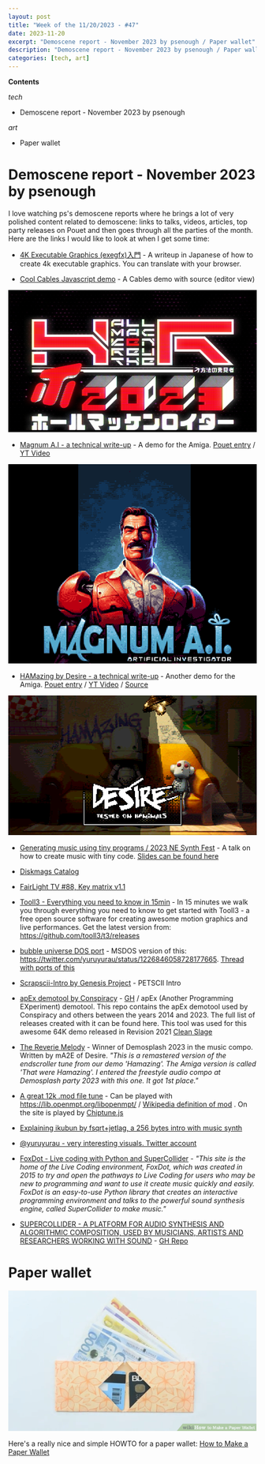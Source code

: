 ```yaml
---
layout: post
title: "Week of the 11/20/2023 - #47"
date: 2023-11-20
excerpt: "Demoscene report - November 2023 by psenough / Paper wallet"
description: "Demoscene report - November 2023 by psenough / Paper wallet"
categories: [tech, art]
---
```


**Contents**

*tech*

- Demoscene report - November 2023 by psenough

*art*

- Paper wallet

# Demoscene report - November 2023 by psenough

I love watching ps's demoscene reports where he brings a lot of very polished content related to demoscene: links to talks, videos, articles, top party releases on Pouet and then goes through all the parties of the month. Here are the links I would like to look at when I get some time:

- [4K Executable Graphics (exegfx)入門](https://kinakomoti321.hatenablog.com/entry/2023/11/05/201719) - A writeup in Japanese of how to create 4k executable graphics. You can translate with your browser.

- [Cool Cables Javascript demo](https://cables.gl/edit/OkNkhA) -  A Cables demo with source (editor view)

![](/assets/imgs/2023-11-20/hallmackenreuther.png)
- [Magnum A.I - a technical write-up](https://dump.platon42.de/magnumai/) - A demo for the Amiga. [Pouet entry](https://www.pouet.net/prod.php?which=95341) / [YT Video](https://www.youtube.com/watch?v=FUo8TYkwLQ8)

![Magnum A.I. image](/assets/imgs/2023-11-20/magnum-ai.png)
- [HAMazing by Desire - a technical write-up](https://dump.platon42.de/hamazing) - Another demo for the Amiga. [Pouet entry](https://www.pouet.net/prod.php?which=94348) / [YT Video](https://youtu.be/i0gilhsxaEA) / [Source](https://github.com/chrisly42/Hamazing)

![HAMazing image](/assets/imgs/2023-11-20/hamazing.png)
- [Generating music using tiny programs / 2023 NE Synth Fest](https://www.youtube.com/watch?v=KMsWLhGFPTg) - A talk on how to create music with tiny code. [Slides can be found here](https://provod.works/talks/2023-synthfest/)

- [Diskmags Catalog](https://diskmags.de/)

- [FairLight TV #88, Key matrix v1.1](https://www.youtube.com/watch?v=PqbBUGgflVs)

- [Tooll3 - Everything you need to know in 15min](https://www.youtube.com/watch?v=_zvzX0fZ8sc) - In 15 minutes we walk you through everything you need to know to get started with Tooll3 - a free open source software for creating awesome motion graphics and live performances. Get the latest version from: https://github.com/tooll3/t3/releases

- [bubble universe DOS port](https://www.pouet.net/prod.php?which=95417) - MSDOS version of this: https://twitter.com/yuruyurau/status/1226846058728177665. [Thread with ports of this](https://stardot.org.uk/forums/viewtopic.php?t=25833)
- [Scrapscii-Intro by Genesis Project](https://www.pouet.net/prod.php?which=95435) - PETSCII Intro
- [apEx demotool by Conspiracy](https://www.pouet.net/prod.php?which=95453) - [GH](https://github.com/ConspiracyHu/apEx-public) / apEx (Another Programming EXperiment) demotool. This repo contains the apEx demotool used by Conspiracy and others between the years 2014 and 2023. The full list of releases created with it can be found here. This tool was used for this awesome 64K demo released in Revision 2021 [Clean Slage](https://www.youtube.com/watch?v=O3T1-nadehU)
- [The Reverie Melody](https://soundcloud.com/user-902495696/the-reverie-melody) - Winner of Demosplash 2023 in the music compo. Written by mA2E of Desire. _"This is a remastered version of the endscroller tune from our demo 'Hamazing'. The Amiga version is called 'That were Hamazing'. I entered the freestyle audio compo at Demosplash party 2023 with this one. It got 1st place."_
- [A great 12k .mod file tune](https://modarchive.org/index.php?request=view_by_moduleid&query=81398) - Can be played with https://lib.openmpt.org/libopenmpt/ / [Wikipedia definition of mod](https://en.wikipedia.org/wiki/Module_file) . On the site is played by [Chiptune.js](https://github.com/deskjet/chiptune2.js)
- [Explaining ikubun by fsqrt+jetlag, a 256 bytes intro with music synth](https://www.youtube.com/watch?v=hyQ1nvfNKkI)
- [@yuruyurau - very interesting visuals. Twitter account](https://twitter.com/yuruyurau)
- [FoxDot - Live coding with Python and SuperCollider](https://foxdot681713046.wordpress.com/) - _"This site is the home of the Live Coding environment, FoxDot, which was created in 2015 to try and open the pathways to Live Coding for users who may be new to programming and want to use it create music quickly and easily. FoxDot is an easy-to-use Python library that creates an interactive programming environment and talks to the powerful sound synthesis engine, called SuperCollider to  make music."_
- [SUPERCOLLIDER - A PLATFORM FOR AUDIO SYNTHESIS AND ALGORITHMIC COMPOSITION, USED BY MUSICIANS, ARTISTS AND RESEARCHERS WORKING WITH SOUND](https://supercollider.github.io/) - [GH Repo](https://github.com/supercollider/supercollider)


# Paper wallet

![Paper wallet image](/assets/imgs/2023-11-20/paper-wallet.png)

Here's a really nice and simple HOWTO for a paper wallet: [How to Make a Paper Wallet](https://www.wikihow.com/Make-a-Paper-Wallet)

